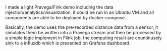 I made a light Pravega/Fink demo including the data injection/analytics/visualization, it could be run in an Ubuntu VM and all components are able to be deployed by docker-compose.
 
Basically, the demo uses the pre-recorded distance data from a sensor, it simulates them be written into a Pravega stream and then be processed by a simple logic implement in Flink job, the computing result are countinusely sink to a influxdb which is presented on Grafana dashboard.
